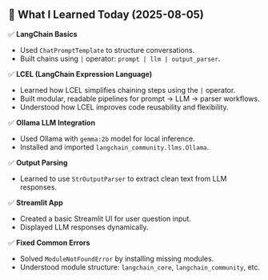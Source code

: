 ## 📅 What I Learned Today (2025-08-05)

✅ **LangChain Basics**  
- Used `ChatPromptTemplate` to structure conversations.  
- Built chains using `|` operator: `prompt | llm | output_parser`.

✅ **LCEL (LangChain Expression Language)**  
- Learned how LCEL simplifies chaining steps using the `|` operator.  
- Built modular, readable pipelines for prompt → LLM → parser workflows.  
- Understood how LCEL improves code reusability and flexibility.

✅ **Ollama LLM Integration**  
- Used Ollama with `gemma:2b` model for local inference.  
- Installed and imported `langchain_community.llms.Ollama`.

✅ **Output Parsing**  
- Learned to use `StrOutputParser` to extract clean text from LLM responses.

✅ **Streamlit App**  
- Created a basic Streamlit UI for user question input.  
- Displayed LLM responses dynamically.

✅ **Fixed Common Errors**  
- Solved `ModuleNotFoundError` by installing missing modules.  
- Understood module structure: `langchain_core`, `langchain_community`, etc.
